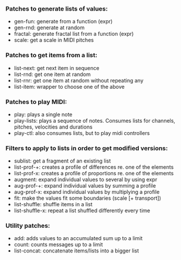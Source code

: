 ### Patches to generate lists of values:
- gen-fun: generate from a function (expr)
- gen-rnd: generate at random
- fractal: generate fractal list from a function (expr)
- scale: get a scale in MIDI pitches

### Patches to get items from a list:
- list-next: get next item in sequence
- list-rnd: get one item at random
- list-rnr: get one item at random without repeating any
- list-item: wrapper to choose one of the above

### Patches to play MIDI:
- play: plays a single note
- play-lists: plays a sequence of notes. Consumes lists for channels, pitches, velocities and durations
- play-ctl: also consumes lists, but to play midi controllers

### Filters to apply to lists in order to get modified versions:
- sublist: get a fragment of an existing list
- list-prof-+: creates a profile of differences re. one of the elements
- list-prof-x: creates a profile of proportions re. one of the elements
- augment: expand individual values to several by using expr
- aug-prof-+: expand individual values by summing a profile
- aug-prof-x: expand individual values by multiplying a profile
- fit: make the values fit some boundaries (scale [+ transport])
- list-shuffle: shuffle items in a list
- list-shuffle-x: repeat a list shuffled differently every time

### Utility patches:
- add: adds values to an accumulated sum up to a limit
- count: counts messages up to a limit
- list-concat: concatenate items/lists into a bigger list

